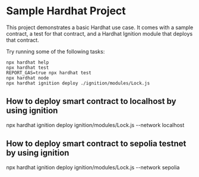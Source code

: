 # Sample Hardhat Project

This project demonstrates a basic Hardhat use case. It comes with a sample contract, a test for that contract, and a Hardhat Ignition module that deploys that contract.

Try running some of the following tasks:

```shell
npx hardhat help
npx hardhat test
REPORT_GAS=true npx hardhat test
npx hardhat node
npx hardhat ignition deploy ./ignition/modules/Lock.js
```

## How to deploy smart contract to localhost by using ignition

npx hardhat ignition deploy ignition/modules/Lock.js --network localhost

## How to deploy smart contract to sepolia testnet by using ignition

npx hardhat ignition deploy ignition/modules/Lock.js --network sepolia
